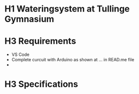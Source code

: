 # H1 Wateringsystem at Tullinge Gymnasium

# H3 Requirements
* VS Code
* Complete curcuit with Arduino as shown at ... in READ.me file
* 

# H3 Specifications
